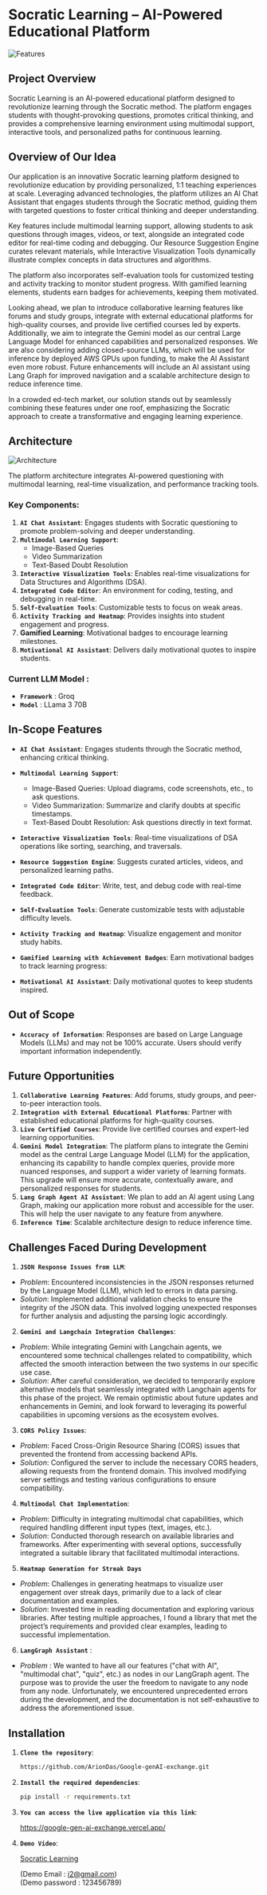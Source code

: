# Socratic Learning – AI-Powered Educational Platform
![Features](https://github.com/ArionDas/Google-genAI-exchange/blob/bb4c6ca1407283041541b79bab09e16bf32e461f/visuals/desk.jpg)
## Project Overview
Socratic Learning is an AI-powered educational platform designed to revolutionize learning through the Socratic method. The platform engages students with thought-provoking questions, promotes critical thinking, and provides a comprehensive learning environment using multimodal support, interactive tools, and personalized paths for continuous learning.
## Overview of Our Idea 
Our application is an innovative Socratic learning platform designed to revolutionize education by providing personalized, 1:1 teaching experiences at scale. Leveraging advanced technologies, the platform utilizes an AI Chat Assistant that engages students through the Socratic method, guiding them with targeted questions to foster critical thinking and deeper understanding.

Key features include multimodal learning support, allowing students to ask questions through images, videos, or text, alongside an integrated code editor for real-time coding and debugging. Our Resource Suggestion Engine curates relevant materials, while Interactive Visualization Tools dynamically illustrate complex concepts in data structures and algorithms.

The platform also incorporates self-evaluation tools for customized testing and activity tracking to monitor student progress. With gamified learning elements, students earn badges for achievements, keeping them motivated.

Looking ahead, we plan to introduce collaborative learning features like forums and study groups, integrate with external educational platforms for high-quality courses, and provide live certified courses led by experts. Additionally, we aim to integrate the Gemini model as our central Large Language Model for enhanced capabilities and personalized responses. We are also considering adding closed-source LLMs, which will be used for inference by deployed AWS GPUs upon funding, to make the AI Assistant even more robust. Future enhancements will include an AI assistant using Lang Graph for improved navigation and a scalable architecture design to reduce inference time.

In a crowded ed-tech market, our solution stands out by seamlessly combining these features under one roof, emphasizing the Socratic approach to create a transformative and engaging learning experience.

## Architecture
![Architecture](https://github.com/ArionDas/Google-genAI-exchange/blob/05fc7788ce7dddf5dd5e29120f999e372043c789/visuals/Architecture.png)

The platform architecture integrates AI-powered questioning with multimodal learning, real-time visualization, and performance tracking tools.

### Key Components:
1. **`AI Chat Assistant`**: Engages students with Socratic questioning to promote problem-solving and deeper understanding.
2. **`Multimodal Learning Support`**:
   - Image-Based Queries
   - Video Summarization
   - Text-Based Doubt Resolution
3. **`Interactive Visualization Tools`**: Enables real-time visualizations for Data Structures and Algorithms (DSA).
4. **`Integrated Code Editor`**: An environment for coding, testing, and debugging in real-time.
5. **`Self-Evaluation Tools`**: Customizable tests to focus on weak areas.
6. **`Activity Tracking and Heatmap`**: Provides insights into student engagement and progress.
7. **Gamified Learning**: Motivational badges to encourage learning milestones.
8. **`Motivational AI Assistant`**: Delivers daily motivational quotes to inspire students.

### Current LLM Model : 
- **`Framework`** : Groq
- **`Model`** : LLama 3 70B


## In-Scope Features
- **`AI Chat Assistant`**: Engages students through the Socratic method, enhancing critical thinking.
- **`Multimodal Learning Support`**:
  - Image-Based Queries: Upload diagrams, code screenshots, etc., to ask questions.
  - Video Summarization: Summarize and clarify doubts at specific timestamps.
  - Text-Based Doubt Resolution: Ask questions directly in text format.
- **`Interactive Visualization Tools`**: Real-time visualizations of DSA operations like sorting, searching, and traversals.
- **`Resource Suggestion Engine`**: Suggests curated articles, videos, and personalized learning paths.
- **`Integrated Code Editor`**: Write, test, and debug code with real-time feedback.
- **`Self-Evaluation Tools`**: Generate customizable tests with adjustable difficulty levels.
- **`Activity Tracking and Heatmap`**: Visualize engagement and monitor study habits.
- **`Gamified Learning with Achievement Badges`**: Earn motivational badges to track learning progress:
  


- **`Motivational AI Assistant`**: Daily motivational quotes to keep students inspired.

## Out of Scope
- **`Accuracy of Information`**: Responses are based on Large Language Models (LLMs) and may not be 100% accurate. Users should verify important information independently.

## Future Opportunities
1. **`Collaborative Learning Features`**: Add forums, study groups, and peer-to-peer interaction tools.
2. **`Integration with External Educational Platforms`**: Partner with established educational platforms for high-quality courses.
3. **`Live Certified Courses`**: Provide live certified courses and expert-led learning opportunities.
4. **`Gemini Model Integration`**: The platform plans to integrate the Gemini model as the central Large Language Model (LLM) for the application, enhancing its capability to handle complex queries, provide more nuanced responses, and support a wider variety of learning formats. This upgrade will ensure more accurate, contextually aware, and personalized responses for students.
5. **`Lang Graph Agent AI Assistant`**: We plan to add an AI agent using Lang Graph, making our application more robust and accessible for the user. This will help the user navigate to any feature from anywhere.
6. **`Inference Time`**: Scalable architecture design to reduce inference time.

## Challenges Faced During Development

1. **`JSON Response Issues from LLM`**:
- *Problem*: Encountered inconsistencies in the JSON responses returned by the Language Model (LLM), which led to errors in data parsing.
- *Solution*: Implemented additional validation checks to ensure the integrity of the JSON data. This involved logging unexpected responses for further analysis and adjusting the parsing logic accordingly.

2. **`Gemini and Langchain Integration Challenges`**:
- *Problem*: While integrating Gemini with Langchain agents, we encountered some technical challenges related to compatibility, which affected the smooth interaction between the two systems in our specific use case.
- *Solution*: After careful consideration, we decided to temporarily explore alternative models that seamlessly integrated with Langchain agents for this phase of the project. We remain optimistic about future updates and enhancements in Gemini, and look forward to leveraging its powerful capabilities in upcoming versions as the ecosystem evolves.

3. **`CORS Policy Issues`**:
- *Problem*: Faced Cross-Origin Resource Sharing (CORS) issues that prevented the frontend from accessing backend APIs.
- *Solution*: Configured the server to include the necessary CORS headers, allowing requests from the frontend domain. This involved modifying server settings and testing various configurations to ensure compatibility.

4. **`Multimodal Chat Implementation`**:
- *Problem*: Difficulty in integrating multimodal chat capabilities, which required handling different input types (text, images, etc.).
- *Solution*: Conducted thorough research on available libraries and frameworks. After experimenting with several options, successfully integrated a suitable library that facilitated multimodal interactions.

5. **`Heatmap Generation for Streak Days`**
- *Problem*: Challenges in generating heatmaps to visualize user engagement over streak days, primarily due to a lack of clear documentation and examples.
- *Solution*: Invested time in reading documentation and exploring various libraries. After testing multiple approaches, I found a library that met the project’s requirements and provided clear examples, leading to successful implementation.

6. **`LangGraph Assistant`** : 

- *Problem* : We wanted to have all our features ("chat with AI", "multimodal chat", "quiz", etc.) as nodes in our LangGraph agent. The purpose was to provide the user the freedom to navigate 
   to any node from any node. 
   Unfortunately, we encountered unprecedented errors during the development, and the documentation is not self-exhaustive to address the aforementioned issue.

## Installation

1. **`Clone the repository`**:

   ```bash
   https://github.com/ArionDas/Google-genAI-exchange.git

2. **`Install the required dependencies`**:

   ```bash
   pip install -r requirements.txt

3. **`You can access the live application via this link`**:

   https://google-gen-ai-exchange.vercel.app/

4. **`Demo Video`**:

   [Socratic Learning](https://drive.google.com/file/d/12_Ub1vCefJu5IYlumuuamY1mg8AquDbe/view?usp=sharing)  

   (Demo Email : i2@gmail.com) <br>
   (Demo password : 123456789)
